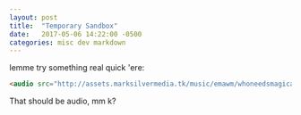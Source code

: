 ```yaml
---
layout: post
title:  "Temporary Sandbox"
date:   2017-05-06 14:22:00 -0500
categories: misc dev markdown
---
```


lemme try something real quick 'ere:

~~~html
<audio src="http://assets.marksilvermedia.tk/music/emawm/whoneedsmagicanyways.mp3" controls></audio>
~~~

That should be audio, mm k?
